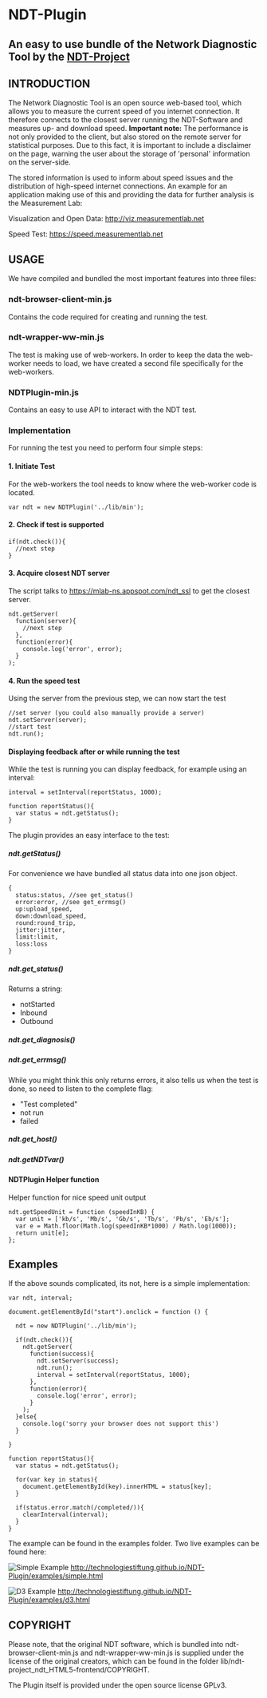 # NDT-Plugin
## An easy to use bundle of the Network Diagnostic Tool by the [NDT-Project](https://github.com/ndt-project/ndt)

## INTRODUCTION

The Network Diagnostic Tool is an open source web-based tool, which allows you to measure the current speed of you internet connection. It therefore connects to the closest server running the NDT-Software and measures up- and download speed. **Important note:** The performance is not only provided to the client, but also stored on the remote server for statistical purposes. Due to this fact, it is important to include a disclaimer on the page, warning the user about the storage of 'personal' information on the server-side.

The stored information is used to inform about speed issues and the distribution of high-speed internet connections. An example for an application making use of this and providing the data for further analysis is the Measurement Lab:

Visualization and Open Data: http://viz.measurementlab.net

Speed Test: https://speed.measurementlab.net

## USAGE

We have compiled and bundled the most important features into three files:

### ndt-browser-client-min.js
Contains the code required for creating and running the test.

### ndt-wrapper-ww-min.js
The test is making use of web-workers. In order to keep the data the web-worker needs to load, we have created a second file specifically for the web-workers.

### NDTPlugin-min.js
Contains an easy to use API to interact with the NDT test.

### Implementation

For running the test you need to perform four simple steps:

#### 1. Initiate Test

For the web-workers the tool needs to know where the web-worker code is located.

```
var ndt = new NDTPlugin('../lib/min');
```

#### 2. Check if test is supported

```
if(ndt.check()){
  //next step
}
```

#### 3. Acquire closest NDT server

The script talks to https://mlab-ns.appspot.com/ndt_ssl to get the closest server.

```
ndt.getServer(
  function(server){
    //next step
  },
  function(error){
    console.log('error', error);
  }
);
```
#### 4. Run the speed test

Using the server from the previous step, we can now start the test

```
//set server (you could also manually provide a server)
ndt.setServer(server);
//start test
ndt.run();
```

#### Displaying feedback after or while running the test

While the test is running you can display feedback, for example using an interval:

```
interval = setInterval(reportStatus, 1000);

function reportStatus(){
  var status = ndt.getStatus();
}
```

The plugin provides an easy interface to the test:

##### ndt.getStatus()
For convenience we have bundled all status data into one json object.
```
{
  status:status, //see get_status()
  error:error, //see get_errmsg()
  up:upload_speed,
  down:download_speed,
  round:round_trip, 
  jitter:jitter,
  limit:limit,
  loss:loss
}
```

##### ndt.get_status()
Returns a string:
- notStarted
- Inbound
- Outbound

##### ndt.get_diagnosis()

##### ndt.get_errmsg()
While you might think this only returns errors, it also tells us when the test is done, so need to listen to the complete flag:
- "Test completed"
- not run
- failed

##### ndt.get_host()

##### ndt.getNDTvar()

#### NDTPlugin Helper function

Helper function for nice speed unit output
```
ndt.getSpeedUnit = function (speedInKB) {
  var unit = ['kb/s', 'Mb/s', 'Gb/s', 'Tb/s', 'Pb/s', 'Eb/s'];
  var e = Math.floor(Math.log(speedInKB*1000) / Math.log(1000));
  return unit[e];
};
```

## Examples

If the above sounds complicated, its not, here is a simple implementation:

```
var ndt, interval;

document.getElementById("start").onclick = function () {

  ndt = new NDTPlugin('../lib/min');

  if(ndt.check()){
    ndt.getServer(
      function(success){
        ndt.setServer(success);
        ndt.run();
        interval = setInterval(reportStatus, 1000);
      },
      function(error){
        console.log('error', error);
      }
    );
  }else{
    console.log('sorry your browser does not support this')
  }

}

function reportStatus(){
  var status = ndt.getStatus();
  
  for(var key in status){
    document.getElementById(key).innerHTML = status[key];
  }

  if(status.error.match(/completed/)){
    clearInterval(interval);
  }
}
```

The example can be found in the examples folder. Two live examples can be found here:

![Simple Example](https://github.com/technologiestiftung/NDT-Plugin/raw/master/examples/thumbnail_simple.png)
http://technologiestiftung.github.io/NDT-Plugin/examples/simple.html

![D3 Example](https://github.com/technologiestiftung/NDT-Plugin/raw/master/examples/thumbnail_d3.png)
http://technologiestiftung.github.io/NDT-Plugin/examples/d3.html

## COPYRIGHT

Please note, that the original NDT software, which is bundled into ndt-browser-client-min.js and ndt-wrapper-ww-min.js is supplied under the license of the original creators, which can be found in the folder lib/ndt-project_ndt_HTML5-frontend/COPYRIGHT.

The Plugin itself is provided under the open source license GPLv3.